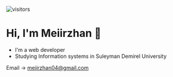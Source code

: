 ![visitors](https://visitor-badge.glitch.me/badge?page_id=meirrrrr.meirrrrr&left_color=green&right_color=red)
# Hi, I'm Meiirzhan 👋

- I'm a web developer  
- Studying Information systems in Suleyman Demirel University 

Email → [meiirzhan04@gmail.com](mailto:meiirzhan04@gmail.com)
